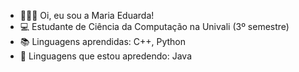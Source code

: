 - 👩🏻‍🎓 Oi, eu sou a Maria Eduarda!
- 💻 Estudante de Ciência da Computação na Univali (3º semestre)
- 📚 Linguagens aprendidas: C++, Python
- 📝 Linguagens que estou apredendo: Java

<!---
M-Eduarda-S/M-Eduarda-S is a ✨ special ✨ repository because its `README.md` (this file) appears on your GitHub profile.
You can click the Preview link to take a look at your changes.
--->
